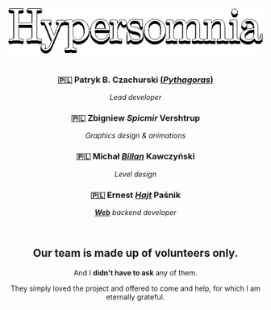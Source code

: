 <div align="center">
<img src="assets/logos/menu_game_logo.png">

  
#

### 🇵🇱 **Patryk B. Czachurski [(*Pythagoras*)](https://github.com/geneotech/)**

*Lead developer*
<br>


### 🇵🇱 **Zbigniew *Spicmir* Vershtrup**

*Graphics design & animations*
<br>


### 🇵🇱 **Michał [*Billan*](https://www.facebook.com/profile.php?id=100001200683900) Kawczyński**

*Level design*
<br>


### 🇵🇱 **Ernest [*Hajt*](https://github.com/ernestpasnik) Paśnik**

***[Web](https://hypersomnia.xyz)*** *backend developer*  

<br>

## Our team is made up of **volunteers only**.

And I **didn't have to ask** any of them.

They simply loved the project and offered to come and help, for which I am eternally grateful.
</div>
